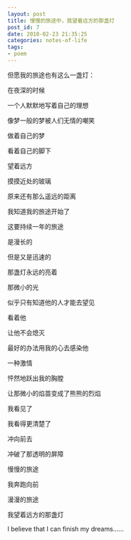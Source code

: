 ```yaml
---
layout: post
title: 慢慢的旅途中，我望着远方的那盏灯
post_id: 7
date: 2010-02-23 21:35:25
categories: notes-of-life
tags:
- poem
---
```


但愿我的旅途也有这么一盏灯：<!-- more -->

在夜深的时候

一个人默默地写着自己的理想

像梦一般的梦被人们无情的嘲笑

做着自己的梦

看着自己的脚下

望着远方

摸摸近处的玻璃

原来还有那么遥远的距离

我知道我的旅途开始了

这要持续一年的旅途

是漫长的

但是又是迅速的

那盏灯永远的亮着

那微小的光

似乎只有知道他的人才能去望见

看着他

让他不会熄灭

最好的办法用我的心去感染他

一种激情

怦然地跃出我的胸膛

让那微小的焰苗变成了熊熊的烈焰

我看见了

我看得更清楚了

冲向前去

冲破了那透明的屏障

慢慢的旅途

我奔跑向前

漫漫的旅途

我望着远方的那盏灯

I believe that I can finish my dreams……